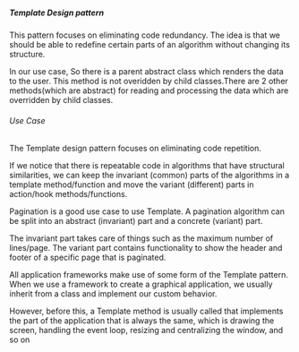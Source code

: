 ##### Template Design pattern

This pattern focuses on eliminating code redundancy. The idea is that we should
be able to redefine certain parts of an algorithm without changing its structure.

In our use case, So there is a parent abstract class which renders the data to the user. This method is 
not overidden by child classes.There are 2 other methods(which are abstract) for reading and processing
 the data which are overridden by child classes.
 


###### Use Case
The Template design pattern focuses on eliminating code repetition. 

If we notice that there is repeatable code in algorithms that have structural similarities, we can keep
the invariant (common) parts of the algorithms in a template method/function and
move the variant (different) parts in action/hook methods/functions.

Pagination is a good use case to use Template. A pagination algorithm can be split
into an abstract (invariant) part and a concrete (variant) part. 

The invariant part takes care of things such as the maximum number of lines/page. The variant part contains
functionality to show the header and footer of a specific page that is paginated.

All application frameworks make use of some form of the Template pattern. When
we use a framework to create a graphical application, we usually inherit from a class
and implement our custom behavior. 

However, before this, a Template method is usually called that implements the part of the application that is always the same,
which is drawing the screen, handling the event loop, resizing and centralizing the window, and so on